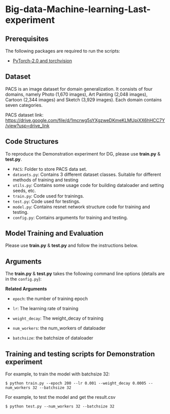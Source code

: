 # Big-data-Machine-learning-Last-experiment


## Prerequisites

The following packages are required to run the scripts:

- [PyTorch-2.0 and torchvision](https://pytorch.org)

## Dataset

PACS is an image dataset for domain generalization. It consists of four domains, namely 
Photo (1,670 images), Art Painting (2,048 images), Cartoon (2,344 images) and Sketch (3,929 
images). Each domain contains seven categories.

PACS dataset link: https://drive.google.com/file/d/1mcrwg5sYXgzweDKmeKLMUpiXX6hHCC7Y/view?usp=drive_link

## Code Structures
To reproduce the Demonstration experiment for DG, please use **train.py** & **test.py**.
 - `PACS`: Folder to store PACS data set.
 - `datasets.py`: Contains 3 different dataset classes. Suitable for different methods of training and testing
 - `utils.py`: Contains some usage code for building dataloader and setting seeds, etc.
 - `train.py`: Code used for trainings.
 - `test.py`: Code used for testings.
 - `model.py`: Contains resnet network structure code for training and testing.
 - `config.py`: Contains arguments for training and testing.

## Model Training and Evaluation
Please use **train.py** & **test.py** and follow the instructions below. 

## Arguments
The **train.py** & **test.py** takes the following command line options (details are in the `config.py`):

**Related Arguments**
- `epoch`: the number of training epoch

- `lr`: The learning rate of training

- `weight_decay`: The weight_decay of training

- `num_workers`: the num_workers of dataloader

- `batchsize`: the batchsize of dataloader

## Training and testing scripts for Demonstration experiment

For example, to train the model with batchsize 32:

    $ python train.py --epoch 200 --lr 0.001 --weight_decay 0.0005 --num_workers 32 --batchsize 32
    
For example, to test the model and get the result.csv

    $ python test.py --num_workers 32 --batchsize 32

